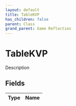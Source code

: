 ```yaml
---
layout: default
title: TableKVP
has_children: false
parent: Class
grand_parent: Game Reflection
---
```

# TableKVP
Description 

## Fields

| Type | Name |
|:----------|:--------------|

